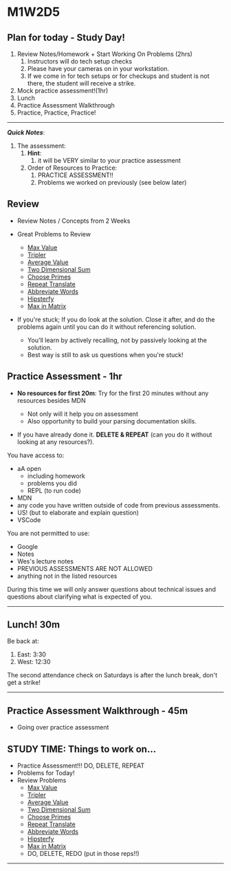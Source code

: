 # M1W2D5

## Plan for today - Study Day!

  1. Review Notes/Homework + Start Working On Problems (2hrs)
     1. Instructors will do tech setup checks
     2. Please have your cameras on in your workstation.
     3. If we come in for tech setups or for checkups and student is not there, the student will receive a strike.
  2. Mock practice assessment!(1hr)
  4. Lunch
  5. Practice Assessment Walkthrough
  6. Practice, Practice, Practice!

---

**_Quick Notes_**:
1. The assessment: 
   1. **Hint**: 
      1. it will be VERY similar to your practice assessment
   2. Order of Resources to Practice: 
      1. PRACTICE ASSESSMENT!!
      2. Problems we worked on previously (see below later)

## Review
- Review Notes / Concepts from 2 Weeks
- Great Problems to Review
  - [Max Value](https://open.appacademy.io/learn/js-py---pt-apr-2022-online/week-2---intermediate-functions/max-value)
  - [Tripler](https://open.appacademy.io/learn/js-py---pt-apr-2022-online/week-2---intermediate-functions/tripler)
  - [Average Value](https://open.appacademy.io/learn/js-py---pt-apr-2022-online/week-2---intermediate-functions/avg-val)
  - [Two Dimensional Sum](https://open.appacademy.io/learn/js-py---pt-apr-2022-online/week-2---intermediate-functions/two-dimensional-sum)
  - [Choose Primes](https://open.appacademy.io/learn/js-py---pt-apr-2022-online/week-2---intermediate-functions/choose-primes)
  - [Repeat Translate](https://open.appacademy.io/learn/js-py---pt-apr-2022-online/week-2---intermediate-functions/repeating-translate)
  - [Abbreviate Words](https://open.appacademy.io/learn/js-py---pt-apr-2022-online/week-2---intermediate-functions/abbreviate-words)
  - [Hipsterfy](https://open.appacademy.io/learn/js-py---pt-apr-2022-online/week-2---intermediate-functions/hipsterfy)
  - [Max in Matrix](https://open.appacademy.io/learn/js-py---pt-apr-2022-online/week-2---intermediate-functions/max-in-matrix)

- If you're stuck; If you do look at the solution. Close it after, and do the problems again until you can do it without referencing solution.
  - You'll learn by actively recalling, not by passively looking at the solution.
  - Best way is still to ask us questions when you're stuck!

## Practice Assessment - 1hr

- **No resources for first 20m**: Try for the first 20 minutes without any resources besides MDN
  - Not only will it help you on assessment
  - Also opportunity to build your parsing documentation skills.

- If you have already done it. **DELETE & REPEAT** (can you do it without looking at any resources?).

You have access to:

- aA open
  - including homework
  - problems you did
  - REPL (to run code)
- MDN
- any code you have written outside of code from previous assessments.
- US! (but to elaborate and explain question)
- VSCode


You are not permitted to use:
- Google
- Notes
- Wes's lecture notes
- PREVIOUS ASSESSMENTS ARE NOT ALLOWED
- anything not in the listed resources

During this time we will only answer questions about technical issues and
questions about clarifying what is expected of you.

---


## Lunch! 30m

Be back at:

1. East: 3:30
2. West: 12:30

The second attendance check on Saturdays is after the lunch break, don't get a strike!

---



## Practice Assessment Walkthrough - 45m
- Going over practice assessment


## STUDY TIME: Things to work on...
- Practice Assessment!!! DO, DELETE, REPEAT
- Problems for Today!
- Review Problems
    - [Max Value](https://open.appacademy.io/learn/js-py---pt-apr-2022-online/week-2---intermediate-functions/max-value)
  - [Tripler](https://open.appacademy.io/learn/js-py---pt-apr-2022-online/week-2---intermediate-functions/tripler)
  - [Average Value](https://open.appacademy.io/learn/js-py---pt-apr-2022-online/week-2---intermediate-functions/avg-val)
  - [Two Dimensional Sum](https://open.appacademy.io/learn/js-py---pt-apr-2022-online/week-2---intermediate-functions/two-dimensional-sum)
  - [Choose Primes](https://open.appacademy.io/learn/js-py---pt-apr-2022-online/week-2---intermediate-functions/choose-primes)
  - [Repeat Translate](https://open.appacademy.io/learn/js-py---pt-apr-2022-online/week-2---intermediate-functions/repeating-translate)
  - [Abbreviate Words](https://open.appacademy.io/learn/js-py---pt-apr-2022-online/week-2---intermediate-functions/abbreviate-words)
  - [Hipsterfy](https://open.appacademy.io/learn/js-py---pt-apr-2022-online/week-2---intermediate-functions/hipsterfy)
  - [Max in Matrix](https://open.appacademy.io/learn/js-py---pt-apr-2022-online/week-2---intermediate-functions/max-in-matrix)
  - DO, DELETE, REDO (put in those reps!!)

---

